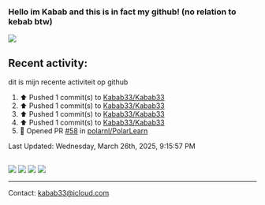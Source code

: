 ### Hello im Kabab and this is in fact my github! (no relation to kebab btw) 
![](http://github-profile-summary-cards.vercel.app/api/cards/profile-details?username=Kabab33&theme=nord_dark) 
## Recent activity:
dit is mijn recente activiteit op github
<!--RECENT_ACTIVITY:start-->
1. ⬆️ Pushed 1 commit(s) to [Kabab33/Kabab33](https://github.com/Kabab33/Kabab33)<br>
2. ⬆️ Pushed 1 commit(s) to [Kabab33/Kabab33](https://github.com/Kabab33/Kabab33)<br>
3. ⬆️ Pushed 1 commit(s) to [Kabab33/Kabab33](https://github.com/Kabab33/Kabab33)<br>
4. ⬆️ Pushed 1 commit(s) to [Kabab33/Kabab33](https://github.com/Kabab33/Kabab33)<br>
5. 💪 Opened PR [#58](https://github.com/polarnl/PolarLearn/pull/58) in [polarnl/PolarLearn](https://github.com/polarnl/PolarLearn)<br>
<!--RECENT_ACTIVITY:end-->

<!--RECENT_ACTIVITY:last_update-->
Last Updated: Wednesday, March 26th, 2025, 9:15:57 PM
<!--RECENT_ACTIVITY:last_update_end-->
##  
![](http://github-profile-summary-cards.vercel.app/api/cards/stats?username=Kabab33&theme=nord_dark) 
![](http://github-profile-summary-cards.vercel.app/api/cards/productive-time?username=Kabab33&theme=nord_dark&utcOffset=8) 
![](http://github-profile-summary-cards.vercel.app/api/cards/repos-per-language?username=Kabab33&theme=nord_dark)
![](http://github-profile-summary-cards.vercel.app/api/cards/most-commit-language?username=Kabab33&theme=nord_dark)
___
Contact: kabab33@icloud.com

